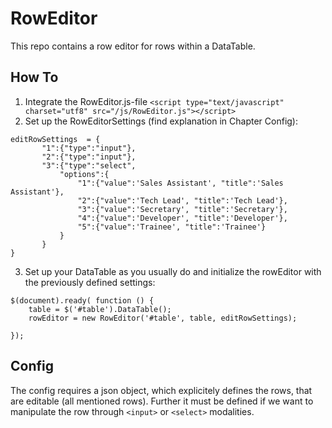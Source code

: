 # RowEditor
This repo contains a row editor for rows within a DataTable.

## How To

1. Integrate the RowEditor.js-file `<script type="text/javascript" charset="utf8" src="/js/RowEditor.js"></script>`
2. Set up the RowEditorSettings (find explanation in Chapter Config):
```
editRowSettings  = {
       "1":{"type":"input"},
       "2":{"type":"input"},
       "3":{"type":"select",
           "options":{
               "1":{"value":'Sales Assistant', "title":'Sales Assistant'},
               "2":{"value":'Tech Lead', "title":'Tech Lead'},
               "3":{"value":'Secretary', "title":'Secretary'},
               "4":{"value":'Developer', "title":'Developer'},
               "5":{"value":'Trainee', "title":'Trainee'}
           }
       }
}
```
3. Set up your DataTable as you usually do and initialize the rowEditor with the previously defined settings:
  ```
  $(document).ready( function () {
      table = $('#table').DataTable();
      rowEditor = new RowEditor('#table', table, editRowSettings);

  });
  ```

## Config

The config requires a json object, which explicitely defines the rows, that are editable (all mentioned rows).
Further it must be defined if we want to manipulate the row through `<input>` or `<select>` modalities. 
